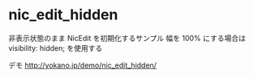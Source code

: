nic_edit_hidden
===============

非表示状態のまま NicEdit を初期化するサンプル
幅を 100% にする場合は visibility: hidden; を使用する

デモ
http://yokano.jp/demo/nic_edit_hidden/
